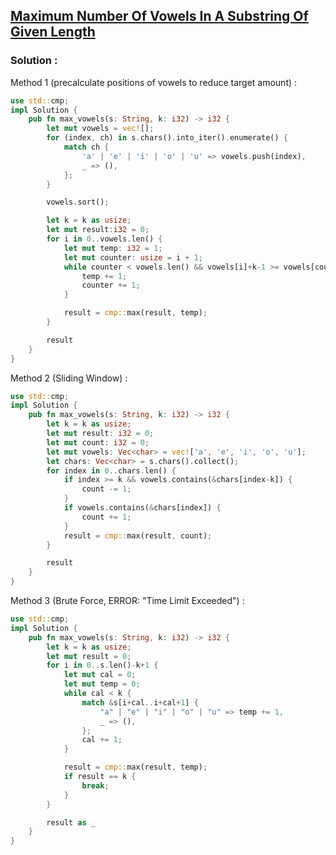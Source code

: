 ## [Maximum Number Of Vowels In A Substring Of Given Length](https://leetcode.com/problems/maximum-number-of-vowels-in-a-substring-of-given-length)

### Solution :

Method 1 (precalculate positions of vowels to reduce target amount) :
```rust
use std::cmp;
impl Solution {
    pub fn max_vowels(s: String, k: i32) -> i32 {
        let mut vowels = vec![];
        for (index, ch) in s.chars().into_iter().enumerate() {
            match ch {
                'a' | 'e' | 'i' | 'o' | 'u' => vowels.push(index),
                _ => (),
            };
        }

        vowels.sort();

        let k = k as usize;
        let mut result:i32 = 0;
        for i in 0..vowels.len() {
            let mut temp: i32 = 1;
            let mut counter: usize = i + 1;
            while counter < vowels.len() && vowels[i]+k-1 >= vowels[counter] {
                temp += 1;
                counter += 1;
            }

            result = cmp::max(result, temp);
        }

        result
    }
}
```

Method 2 (Sliding Window) :
```rust
use std::cmp;
impl Solution {
    pub fn max_vowels(s: String, k: i32) -> i32 {
        let k = k as usize;
        let mut result: i32 = 0;
        let mut count: i32 = 0;
        let mut vowels: Vec<char> = vec!['a', 'e', 'i', 'o', 'u'];
        let chars: Vec<char> = s.chars().collect();
        for index in 0..chars.len() {
            if index >= k && vowels.contains(&chars[index-k]) {
                count -= 1;
            }
            if vowels.contains(&chars[index]) {
                count += 1;
            }
            result = cmp::max(result, count);
        }

        result
    }
}
```

Method 3 (Brute Force, ERROR: "Time Limit Exceeded") :
```rust
use std::cmp;
impl Solution {
    pub fn max_vowels(s: String, k: i32) -> i32 {
        let k = k as usize;
        let mut result = 0;
        for i in 0..s.len()-k+1 {
            let mut cal = 0;
            let mut temp = 0;
            while cal < k {
                match &s[i+cal..i+cal+1] {
                    "a" | "e" | "i" | "o" | "u" => temp += 1,
                    _ => (),
                };
                cal += 1;
            }

            result = cmp::max(result, temp);
            if result == k {
                break;
            }
        }

        result as _
    }
}
```
